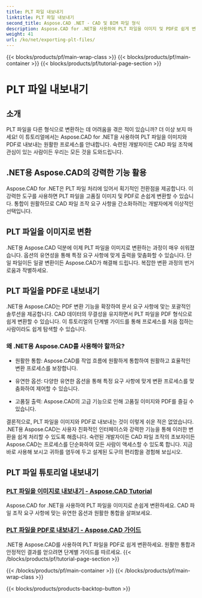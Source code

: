 ```yaml
---
title: PLT 파일 내보내기
linktitle: PLT 파일 내보내기
second_title: Aspose.CAD .NET - CAD 및 BIM 파일 형식
description: Aspose.CAD for .NET을 사용하여 PLT 파일을 이미지 및 PDF로 쉽게 변환하세요. CAD 파일 조작을 위한 원활한 통합과 유연한 옵션을 살펴보세요.
weight: 41
url: /ko/net/exporting-plt-files/
---
```


{{< blocks/products/pf/main-wrap-class >}}
{{< blocks/products/pf/main-container >}}
{{< blocks/products/pf/tutorial-page-section >}}

# PLT 파일 내보내기


## 소개

PLT 파일을 다른 형식으로 변환하는 데 어려움을 겪은 적이 있습니까? 더 이상 보지 마세요! 이 튜토리얼에서는 Aspose.CAD for .NET을 사용하여 PLT 파일을 이미지와 PDF로 내보내는 원활한 프로세스를 안내합니다. 숙련된 개발자이든 CAD 파일 조작에 관심이 있는 사람이든 우리는 모든 것을 도와드립니다.

## .NET용 Aspose.CAD의 강력한 기능 활용

Aspose.CAD for .NET은 PLT 파일 처리에 있어서 획기적인 전환점을 제공합니다. 이 강력한 도구를 사용하면 PLT 파일을 고품질 이미지 및 PDF로 손쉽게 변환할 수 있습니다. 통합이 원활하므로 CAD 파일 조작 요구 사항을 간소화하려는 개발자에게 이상적인 선택입니다.

## PLT 파일을 이미지로 변환

.NET용 Aspose.CAD 덕분에 이제 PLT 파일을 이미지로 변환하는 과정이 매우 쉬워졌습니다. 옵션의 유연성을 통해 특정 요구 사항에 맞게 출력을 맞춤화할 수 있습니다. 단일 파일이든 일괄 변환이든 Aspose.CAD가 해결해 드립니다. 복잡한 변환 과정의 번거로움과 작별하세요.

## PLT 파일을 PDF로 내보내기

.NET용 Aspose.CAD는 PDF 변환 기능을 확장하여 문서 요구 사항에 맞는 포괄적인 솔루션을 제공합니다. CAD 데이터의 무결성을 유지하면서 PLT 파일을 PDF 형식으로 쉽게 변환할 수 있습니다. 이 튜토리얼의 단계별 가이드를 통해 프로세스를 처음 접하는 사람이라도 쉽게 탐색할 수 있습니다.

### 왜 .NET용 Aspose.CAD를 사용해야 할까요?

- 원활한 통합: Aspose.CAD를 작업 흐름에 원활하게 통합하여 원활하고 효율적인 변환 프로세스를 보장합니다.
  
- 유연한 옵션: 다양한 유연한 옵션을 통해 특정 요구 사항에 맞게 변환 프로세스를 맞춤화하여 제어할 수 있습니다.

- 고품질 출력: Aspose.CAD의 고급 기능으로 인해 고품질 이미지와 PDF를 즐길 수 있습니다.

결론적으로, PLT 파일을 이미지와 PDF로 내보내는 것이 이렇게 쉬운 적은 없었습니다. .NET용 Aspose.CAD는 사용자 친화적인 인터페이스와 강력한 기능을 통해 이러한 변환을 쉽게 처리할 수 있도록 해줍니다. 숙련된 개발자이든 CAD 파일 조작의 초보자이든 Aspose.CAD는 프로세스를 단순화하여 모든 사람이 액세스할 수 있도록 합니다. 지금 바로 사용해 보시고 귀하를 염두에 두고 설계된 도구의 편리함을 경험해 보십시오.
## PLT 파일 튜토리얼 내보내기
### [PLT 파일을 이미지로 내보내기 - Aspose.CAD Tutorial](./exporting-plt-files-to-image/)
Aspose.CAD for .NET을 사용하여 PLT 파일을 이미지로 손쉽게 변환하세요. CAD 파일 조작 요구 사항에 맞는 유연한 옵션과 원활한 통합을 살펴보세요.
### [PLT 파일을 PDF로 내보내기 - Aspose.CAD 가이드](./exporting-plt-files-to-pdf/)
.NET용 Aspose.CAD를 사용하여 PLT 파일을 PDF로 쉽게 변환하세요. 원활한 통합과 안정적인 결과를 얻으려면 단계별 가이드를 따르세요.
{{< /blocks/products/pf/tutorial-page-section >}}

{{< /blocks/products/pf/main-container >}}
{{< /blocks/products/pf/main-wrap-class >}}

{{< blocks/products/products-backtop-button >}}
